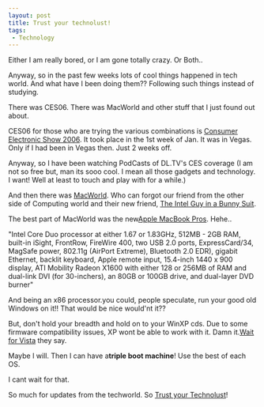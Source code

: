 ```yaml
---
layout: post
title: Trust your technolust!
tags:
 - Technology
---
```


Either I am really bored, or I am gone totally crazy. Or Both..

Anyway, so in the past few weeks lots of cool things happened in tech world. And what have I been doing them?? Following such things instead of studying.

There was CES06. There was MacWorld and other stuff that I just found out about.

CES06 for those who are trying the various combinations is [Consumer Electronic Show 2006][0]. It took place in the 1st week of Jan. It was in Vegas. Only if I had been in Vegas then. Just 2 weeks off.

Anyway, so I have been watching PodCasts of DL.TV's CES coverage (I am not so free but, man its sooo cool. I mean all those gadgets and technology. I want! Well at least to touch and play with for a while.)

And then there was [MacWorld][1]. Who can forgot our friend from the other side of Computing world and their new friend, [The Intel Guy in a Bunny Suit][2].

The best part of MacWorld was the new[Apple MacBook Pros][3]. Hehe..

"Intel Core Duo processor at either 1.67 or 1.83GHz, 512MB - 2GB RAM, built-in iSight, FrontRow, FireWire 400, two USB 2.0 ports, ExpressCard/34, MagSafe power, 802.11g (AirPort Extreme), Bluetooth 2.0 EDR), gigabit Ethernet, backlit keyboard, Apple remote input, 15.4-inch 1440 x 900 display, ATI Mobility Radeon X1600 with either 128 or 256MB of RAM and dual-link DVI (for 30-inchers), an 80GB or 100GB drive, and dual-layer DVD burner"

And being an x86 processor.you could, people speculate, run your good old Windows on it!! That would be nice would'nt it??

But, don't hold your breadth and hold on to your WinXP cds. Due to some firmware compatibility issues, XP wont be able to work with it. Damn it.[Wait for Vista][4] they say.

Maybe I will. Then I can have a**triple boot machine**! Use the best of each OS.

I cant wait for that.

So much for updates from the techworld. So [Trust your Technolust][5]!


[0]: http://www.cesweb.org
[1]: http://www.macworldexpo.com/
[2]: http://www.engadget.com/media/2006/01/MACINTEL1.jpg
[3]: http://engadget.com/2006/01/10/apple-leaps-ahead-with-dual-core-intel-macbook-pro/
[4]: http://www.engadget.com/2006/01/11/no-xp-on-intel-macs-but-vista-is-good-to-go/
[5]: http://hak5.org/
